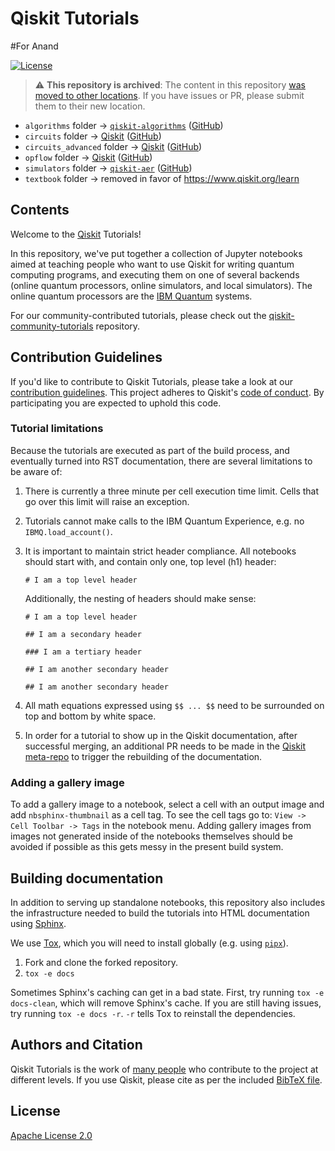 # Qiskit Tutorials
#For Anand

[![License](https://img.shields.io/github/license/Qiskit/qiskit-tutorials.svg?style=popout-square)](https://opensource.org/licenses/Apache-2.0)

> :warning: **This repository is archived**: The content in this repository [was moved to other locations](https://github.com/Qiskit/qiskit-tutorials/issues/1473). If you have issues or PR, please submit them to their new location. 

* `algorithms` folder -> [`qiskit-algorithms`](https://qiskit.org/ecosystem/algorithms/tutorials/index.html) ([GitHub](https://github.com/qiskit-community/qiskit-algorithms/tree/main/docs/tutorials))
* `circuits` folder -> [Qiskit](https://qiskit.org/documentation/tutorials.html) ([GitHub](https://github.com/Qiskit/qiskit/tree/main/docs/tutorials/circuits))
* `circuits_advanced` folder -> [Qiskit](https://qiskit.org/documentation/tutorials.html) ([GitHub](https://github.com/Qiskit/qiskit/tree/main/docs/tutorials/circuits_advanced))
* `opflow` folder -> [Qiskit](https://qiskit.org/documentation/tutorials.html) ([GitHub](https://github.com/Qiskit/qiskit/tree/main/docs/tutorials/opflow))
* `simulators` folder -> [`qiskit-aer`](https://qiskit.org/ecosystem/aer/tutorials/index.html) ([GitHub](https://github.com/qiskit/qiskit-aer/tree/main/docs/tutorials))
* `textbook` folder -> removed in favor of https://www.qiskit.org/learn

## Contents

Welcome to the [Qiskit](https://www.qiskit.org/) Tutorials!

In this repository, we've put together a collection of Jupyter notebooks aimed at teaching people who want to use Qiskit for writing quantum computing programs, and executing them on one of several backends (online quantum processors, online simulators, and local simulators). The online quantum processors are the [IBM Quantum](https://quantum-computing.ibm.com) systems.

For our community-contributed tutorials, please check out the [qiskit-community-tutorials](https://github.com/Qiskit/qiskit-community-tutorials) repository.

## Contribution Guidelines

If you'd like to contribute to Qiskit Tutorials, please take a look at our [contribution guidelines](.github/CONTRIBUTING.md). This project adheres to Qiskit's [code of conduct](.github/CODE_OF_CONDUCT.md). By participating you are expected to uphold this code.

### Tutorial limitations
Because the tutorials are executed as part of the build process, and eventually turned into RST documentation, there are several limitations to be aware of:

  1. There is currently a three minute per cell execution time limit.  Cells that go over this limit will raise an exception.
  
  2. Tutorials cannot make calls to the IBM Quantum Experience, e.g. no `IBMQ.load_account()`.

  3. It is important to maintain strict header compliance.  All notebooks should start with, and contain only one, top level (h1) header:
  
      ```
      # I am a top level header
      ```
     
     Additionally, the nesting of headers should make sense:
     
      ```
      # I am a top level header
      
      ## I am a secondary header
      
      ### I am a tertiary header
      
      ## I am another secondary header
      
      ## I am another secondary header
      ```
     
   4. All math equations expressed using `$$ ... $$` need to be surrounded on top and bottom by white space.
   
   5.  In order for a tutorial to show up in the Qiskit documentation, after successful merging, an additional PR needs to be made in the [Qiskit meta-repo](https://github.com/Qiskit/qiskit) to trigger the rebuilding of the documentation.

### Adding a gallery image

To add a gallery image to a notebook, select a cell with an output image and add `nbsphinx-thumbnail` as a cell tag.  To see the cell tags go to: `View -> Cell Toolbar -> Tags` in the notebook menu.  Adding gallery images from images not generated inside of the notebooks themselves should be avoided if possible as this gets messy in the present build system.

## Building documentation

In addition to serving up standalone notebooks, this repository also includes the infrastructure needed to build the tutorials into HTML documentation using [Sphinx](https://www.sphinx-doc.org/).

We use [Tox](https://tox.wiki/en/latest/), which you will need to install globally (e.g. using [`pipx`](https://pypa.github.io/pipx/)).

1. Fork and clone the forked repository.
2. `tox -e docs`

Sometimes Sphinx's caching can get in a bad state. First, try running `tox -e docs-clean`, which will remove Sphinx's cache. If you are still having issues, try running `tox -e docs -r`. `-r` tells Tox to reinstall the dependencies.

## Authors and Citation

Qiskit Tutorials is the work of [many people](https://github.com/Qiskit/qiskit-tutorials/graphs/contributors) who contribute to the project at different levels. If you use Qiskit, please cite as per the included [BibTeX
file](https://github.com/Qiskit/qiskit-terra/blob/main/CITATION.bib).

## License

[Apache License 2.0](LICENSE)
